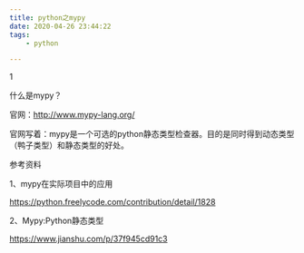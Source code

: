 ```yaml
---
title: python之mypy
date: 2020-04-26 23:44:22
tags:		
	- python

---
```


1

什么是mypy？

官网：http://www.mypy-lang.org/

官网写着：mypy是一个可选的python静态类型检查器。目的是同时得到动态类型（鸭子类型）和静态类型的好处。



参考资料

1、mypy在实际项目中的应用

https://python.freelycode.com/contribution/detail/1828

2、Mypy:Python静态类型

https://www.jianshu.com/p/37f945cd91c3